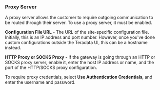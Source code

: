 ### Proxy Server

A proxy server allows the customer to require outgoing communication to be routed through their server. To use a proxy server, it must be enabled.

**Configuration File URL** - The URL of the site-specific configuration file. Initially, this is an IP address and port number. However, once you've done custom configurations outside the Teradata UI, this can be a hostname instead.

**HTTP Proxy or SOCKS Proxy** - If the gateway is going through an HTTP or SOCKS proxy server, enable it, enter the host IP address or name, and the port of the HTTP/SOCKS proxy configuration.

To require proxy credentials, select **Use Authentication Credentials**, and enter the username and password.


